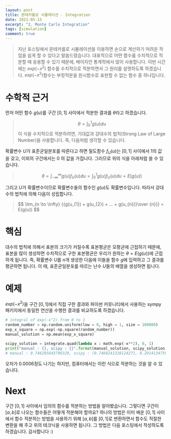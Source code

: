 ```yaml
---
layout: post
title: 몬테카를로 시뮬레이션 - Integration
date: 2021-05-15
excerpt: "2. Monte Carlo Integration"
tags: [simulation]
comment: true
---
```


>
> 지난 포스팅에서 몬테카를로 시뮬레이션을 이용하면 손으로 계산하기 어려운 작업을 쉽게 할 수 있다고 말씀드렸습니다. 대표적으로 어떤 함수를 수치적으로 적분할 때 응용할 수 있기 때문에, 베이지안 통계학에서 많이 사용합니다. 이번 시간에는 $exp(-x^2)$ 함수를 수치적으로 적분하면서 그 원리를 설명하도록 하겠습니다. $exp(-x^2)​$함수는 부정적분을 원시함수로 표현할 수 없는 함수 중 하나입니다.

# 수학적 근거
먼저 어떤 함수 $g(u)$를 구간 $[0, 1]$ 사이에서 적분한 결과를 $\theta$라고 하겠습니다.
> $$
> \theta = \int_{0}^{1}{g(u)du}
> $$
> 이 식을 수치적으로 적분하려면, 기대값과 강대수의 법칙(Strong Law of Large Number)을 사용합니다. 즉, 다음처럼 생각할 수 있습니다. 

확률변수 $U$가 표준균일분포를 따른다고 하면 밀도함수 $f_{U}{(u)}$는 $[0, 1]$ 사이에서 $1$의 값을 갖고, 이외의 구간에서는 $0$ 의 값을 가집니다. 그러므로 위의 식을 아래처럼 쓸 수 있습니다.
> $$
> \theta = \int_{-\infty}^{\infty}{g(u)f_{U}{(u)}du}=\int_{0}^{1}{g(u)f_{U}{(u)}du} = E(g(u))
> $$

그리고 $U​$가 확률변수이므로 확률변수들의 함수인 $g(u)​$도 확률변수입니다. 따라서 강대수의 법칙에 의해 다음이 성립합니다.

> $$
> \lim_{n \to \infty} {{g(u_{1}) + g(u_{2}) + ... + g(u_{n})}\over {n}}} = E(g(u))
> $$

# 핵심
대수의 법칙에 의해서 표본의 크기가 커질수록 표본평균은 모평균에 근접하기 때문에, 표본을 많이 생성하면 수치적으로 구한 표본평균은 우리가 원하는 $\theta = E(g(u))$에 근접하게 됩니다. 즉, 확률변수 ${U}$를 ${n}$개 생성한 다음에 이들을 함수 $g$에 입력하고 그 결과를 평균하면 됩니다. 이 때, 표준균일분포를 따르는 난수 $U$들의 배열을 생성하면 됩니다.

# 예제
$exp(-x^2)​$을 구간 $[0, 1]​$에서 직접 구한 결과와 파이썬 커뮤니티에서 사용하는 sympy 패키지에서 동일한 연산을 수행한 결과를 비교하도록 하겠습니다.

```python
# integral of exp(-x^2) from 0 to 1
random_number = np.random.uniform(low = 0, high = 1, size = 100000)
exp_x_square = np.exp(-np.square(random_number))
manual_solution = np.mean(exp_x_square)

scipy_solution = integrate.quad(lambda x : math.exp(-x**2), 0, 1)
print("manual : {}, scipy : {}".format(manual_solution, scipy_solution))
# manual : 0.746285643796329, scipy : (0.7468241328124271, 8.291413475940725e-15)
```

오차가 0.0006정도 나기는 하지만, 컴퓨터에서는 이런 식으로 적분하는 것을 알 수 있습니다.

# Next
구간 $[0, 1]$ 사이에서 임의의 함수를 적분하는 방법을 알아봤습니다. 그렇다면 구간이 $[a, b]$로 나오는 함수들은 어떻게 적분해야 할까요? 하나의 방법은 이미 배운 $[0, 1]$ 사이에서 함수 적분하는 방법을 사용하기 위해 $[a, b]$를 $[0, 1]$로 변환하면서 함수도 적절한 변환을 해 주고 위의 테크닉을 사용하면 됩니다. 그 방법은 다음 포스팅에서 작성하도록 하겠습니다. 감사합니다 :)
